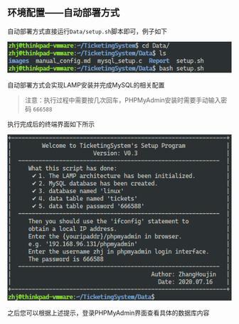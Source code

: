 ## 环境配置——自动部署方式

自动部署方式直接运行`Data/setup.sh`脚本即可，例子如下

![Setup](Data/images/setup.png)

自动部署方式会实现LAMP安装并完成MySQL的相关配置

> 注意：执行过程中需要按几次回车，PHPMyAdmin安装时需要手动输入密码 `666588`

执行完成后的终端界面如下所示

![autoconfig](Data/images/autoconfig.png)

之后您可以根据上述提示，登录PHPMyAdmin界面查看具体的数据库内容

